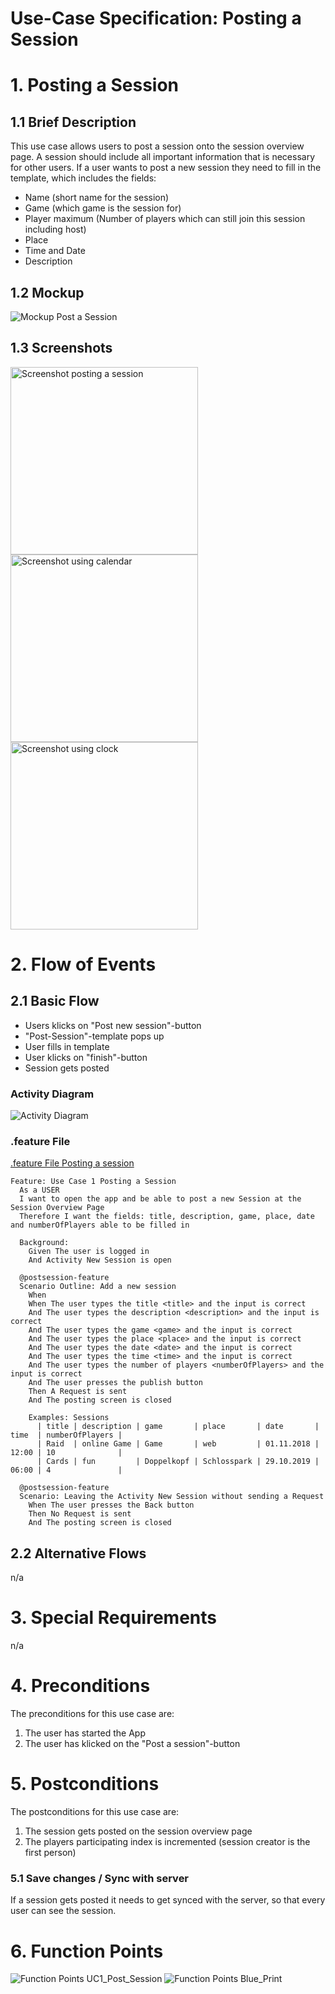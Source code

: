 # Use-Case Specification: Posting a Session

# 1. Posting a Session

## 1.1 Brief Description
This use case allows users to post a session onto the session overview page. A session should include all important information that is necessary for other users. If a user wants to post a new session they need to fill in the template, which includes the fields:
- Name (short name for the session)
- Game (which game is the session for)
- Player maximum (Number of players which can still join this session including host)
- Place
- Time and Date
- Description

## 1.2 Mockup 
![Mockup Post a Session](../mockups/post_a_session_mockup.png)

## 1.3 Screenshots
<img src="./Screenshots/UC1_Post_Session_Screenshot.png" alt="Screenshot posting a session" width="300"/> <img src="./Screenshots/UC1_Post_Session_Screenshot2.png" alt="Screenshot using calendar" width="300"/> <img src="./Screenshots/UC1_Post_Session_Screenshot3.png" alt="Screenshot using clock" width="300"/>

# 2. Flow of Events

## 2.1 Basic Flow
- Users klicks on "Post new session"-button
- "Post-Session"-template pops up
- User fills in template
- User klicks on "finish"-button
- Session gets posted

### Activity Diagram
![Activity Diagram](../activity_diagrams/UCD1_Post_Session.png)

### .feature File

[.feature File Posting a session](../../frontend/app/src/androidTest/assets/features/UC1_Post_Session.feature)
```Cucumber
Feature: Use Case 1 Posting a Session
  As a USER
  I want to open the app and be able to post a new Session at the Session Overview Page
  Therefore I want the fields: title, description, game, place, date and numberOfPlayers able to be filled in

  Background:
    Given The user is logged in
    And Activity New Session is open

  @postsession-feature
  Scenario Outline: Add a new session
    When
    When The user types the title <title> and the input is correct
    And The user types the description <description> and the input is correct
    And The user types the game <game> and the input is correct
    And The user types the place <place> and the input is correct
    And The user types the date <date> and the input is correct
    And The user types the time <time> and the input is correct
    And The user types the number of players <numberOfPlayers> and the input is correct
    And The user presses the publish button
    Then A Request is sent
    And The posting screen is closed

    Examples: Sessions
      | title | description | game       | place       | date       | time  | numberOfPlayers |
      | Raid  | online Game | Game       | web         | 01.11.2018 | 12:00 | 10              |
      | Cards | fun         | Doppelkopf | Schlosspark | 29.10.2019 | 06:00 | 4               |

  @postsession-feature
  Scenario: Leaving the Activity New Session without sending a Request
    When The user presses the Back button
    Then No Request is sent
    And The posting screen is closed
```

## 2.2 Alternative Flows
n/a

# 3. Special Requirements
n/a

# 4. Preconditions
The preconditions for this use case are:
1. The user has started the App
2. The user has klicked on the "Post a session"-button

# 5. Postconditions
The postconditions for this use case are:
1. The session gets posted on the session overview page
2. The players participating index is incremented (session creator is the first person)

### 5.1 Save changes / Sync with server

If a session gets posted it needs to get synced with the server, so that every user can see the session.


# 6. Function Points
![Function Points UC1_Post_Session](../function_points/UC1_Posting.png)
![Function Points Blue_Print](../function_points/Blue_print.png)